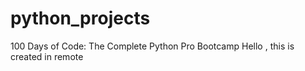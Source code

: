 # python_projects
100 Days of Code: The Complete Python Pro Bootcamp
Hello , this is created in remote
